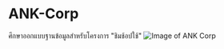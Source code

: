 # ANK-Corp
ศึกษาออกแบบฐานข้อมูลสำหรับโครงการ "ชิมช้อปใช้"
![Image of ANK Corp](https://drive.google.com/open?id=1xPyxgoFy7J25bIo2JAc0aBx9ZMmtfd0v)
